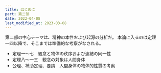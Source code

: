 ```yaml
---
title: はじめに
part: 第二部
date: 2022-04-08
last_modified_at: 2023-03-08
---
```


第二部の中心テーマは、精神の本性および起源の分析だ。
本論に入るのは定理一四以降で、そこまでは準備的な考察がなされる。

- 定理一～七　観念と物体の秩序および連結の同一性
- 定理八～一三　観念の対象は人間身体
- 公理、補助定理、要請　人間身体の物体的性質の考察
